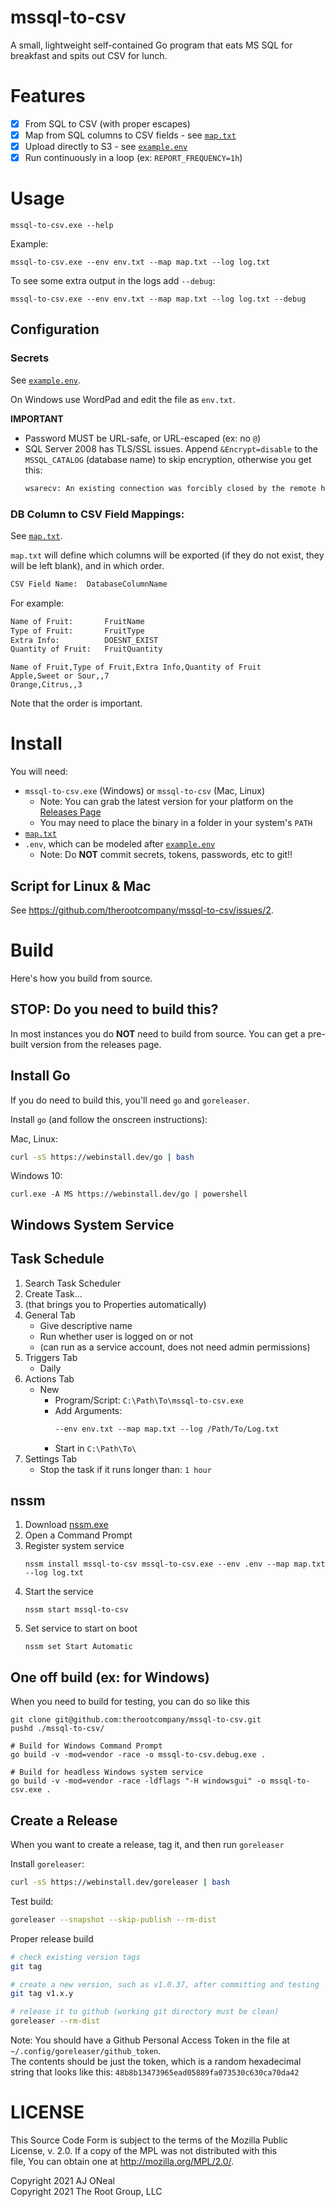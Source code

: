 # mssql-to-csv

A small, lightweight self-contained Go program that eats MS SQL for breakfast
and spits out CSV for lunch.

# Features

- [x] From SQL to CSV (with proper escapes)
- [x] Map from SQL columns to CSV fields - see [`map.txt`](/map.txt)
- [x] Upload directly to S3 - see [`example.env`](/example.env)
- [x] Run continuously in a loop (ex: `REPORT_FREQUENCY=1h`)

# Usage

```pwsh
mssql-to-csv.exe --help
```

Example:

```pwsh
mssql-to-csv.exe --env env.txt --map map.txt --log log.txt
```

To see some extra output in the logs add `--debug`:

```pwsh
mssql-to-csv.exe --env env.txt --map map.txt --log log.txt --debug
```

## Configuration

### Secrets

See [`example.env`](/example.env).

On Windows use WordPad and edit the file as `env.txt`.

**IMPORTANT**

- Password MUST be URL-safe, or URL-escaped (ex: no `@`)
- SQL Server 2008 has TLS/SSL issues. Append `&Encrypt=disable` to the
  `MSSQL_CATALOG` (database name) to skip encryption, otherwise you get this:
  ```txt
  wsarecv: An existing connection was forcibly closed by the remote host
  ```

### DB Column to CSV Field Mappings:

See [`map.txt`](/map.txt).

`map.txt` will define which columns will be exported (if they do not exist, they
will be left blank), and in which order.

```txt
CSV Field Name:  DatabaseColumnName
```

For example:

```txt
Name of Fruit:       FruitName
Type of Fruit:       FruitType
Extra Info:          DOESNT_EXIST
Quantity of Fruit:   FruitQuantity
```

```csv
Name of Fruit,Type of Fruit,Extra Info,Quantity of Fruit
Apple,Sweet or Sour,,7
Orange,Citrus,,3
```

Note that the order is important.

# Install

You will need:

- `mssql-to-csv.exe` (Windows) or `mssql-to-csv` (Mac, Linux)
  - Note: You can grab the latest version for your platform on the
    [Releases Page](https://github.com/therootcompany/mssql-to-csv/releases)
  - You may need to place the binary in a folder in your system's `PATH`
- [`map.txt`](/map.txt)
- `.env`, which can be modeled after [`example.env`](/example.env)
  - Note: Do **NOT** commit secrets, tokens, passwords, etc to git!!

## Script for Linux & Mac

See <https://github.com/therootcompany/mssql-to-csv/issues/2>.

# Build

Here's how you build from source.

## STOP: Do you need to build this?

In most instances you do **NOT** need to build from source. You can get a
pre-built version from the releases page.

## Install Go

If you do need to build this, you'll need `go` and `goreleaser`.

Install `go` (and follow the onscreen instructions):

Mac, Linux:

```bash
curl -sS https://webinstall.dev/go | bash
```

Windows 10:

```pwsh
curl.exe -A MS https://webinstall.dev/go | powershell
```

## Windows System Service

## Task Schedule

1. Search Task Scheduler
2. Create Task...
3. (that brings you to Properties automatically)
4. General Tab
   - Give descriptive name
   - Run whether user is logged on or not
   - (can run as a service account, does not need admin permissions)
5. Triggers Tab
   - Daily
6. Actions Tab
   - New
     - Program/Script: `C:\Path\To\mssql-to-csv.exe`
     - Add Arguments:
       ```txt
       --env env.txt --map map.txt --log /Path/To/Log.txt
       ```
     - Start in `C:\Path\To\`
7. Settings Tab
   - Stop the task if it runs longer than: `1 hour`

## nssm

1. Download [nssm.exe](https://nssm.cc/release/nssm-2.24.zip)
2. Open a Command Prompt
3. Register system service
   ```pwsh
   nssm install mssql-to-csv mssql-to-csv.exe --env .env --map map.txt --log log.txt
   ```
4. Start the service
   ```pwsh
   nssm start mssql-to-csv
   ```
5. Set service to start on boot
   ```pwsh
   nssm set Start Automatic
   ```

## One off build (ex: for Windows)

When you need to build for testing, you can do so like this

```pwsh
git clone git@github.com:therootcompany/mssql-to-csv.git
pushd ./mssql-to-csv/
```

```pwsh
# Build for Windows Command Prompt
go build -v -mod=vendor -race -o mssql-to-csv.debug.exe .

# Build for headless Windows system service
go build -v -mod=vendor -race -ldflags "-H windowsgui" -o mssql-to-csv.exe .
```

## Create a Release

When you want to create a release, tag it, and then run `goreleaser`

Install `goreleaser`:

```bash
curl -sS https://webinstall.dev/goreleaser | bash
```

Test build:

```bash
goreleaser --snapshot --skip-publish --rm-dist
```

Proper release build

```bash
# check existing version tags
git tag

# create a new version, such as v1.0.37, after committing and testing
git tag v1.x.y

# release it to github (working git directory must be clean)
goreleaser --rm-dist
```

Note: You should have a Github Personal Access Token in the file at
`~/.config/goreleaser/github_token`. \
The contents should be just the token, which is a random hexadecimal string that
looks like this: `48b8b13473965ead05889fa073530c630ca70da42`

# LICENSE

This Source Code Form is subject to the terms of the Mozilla Public \
License, v. 2.0. If a copy of the MPL was not distributed with this \
file, You can obtain one at http://mozilla.org/MPL/2.0/.

Copyright 2021 AJ ONeal \
Copyright 2021 The Root Group, LLC
